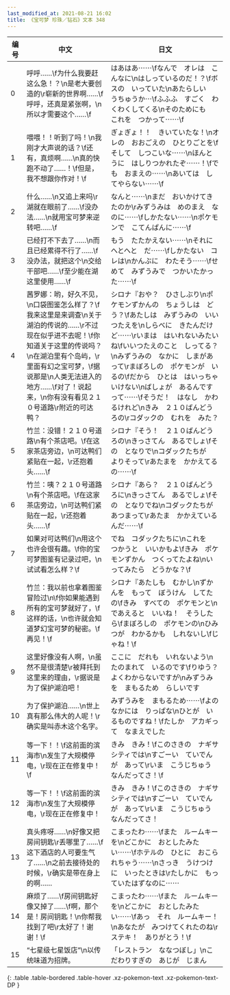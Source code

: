 ```yaml
---
last_modified_at: 2021-08-21 16:02
title: 《宝可梦 珍珠／钻石》文本 348
---
```

| 编号 | 中文 | 日文 |
| ---- | ---- | ---- |
| 0 | 呼呼……\f为什么我要赶这么急！？\n是老大要创造的\r崭新的世界啊……\f呼呼，还真是紧张啊，\n所以才需要这个……\f | はあはあ⋯⋯\fなんで　オレは　こんなに\nはしっているのだ！？\fボスの　いっていた\nあたらしい　うちゅうか⋯\fふふふ　すごく　わくわくしてくる\nそのためにも　これを　つかって⋯⋯\f |
| 1 | 喂喂！！听到了吗！\n我刚才大声说的话？\f还有，真烦啊……\n真的快跑不动了……！\f但是，我不想跟你作对！\f | ぎょぎょ！！　きいていたな！\nオレの　おおごえの　ひとりごとを\fそして　しつこいな⋯⋯\nほんとうに　はしりつかれたぞ⋯⋯！\fでも　おまえの⋯⋯\nあいては　してやらない⋯⋯\f |
| 2 | 什么……\n又追上来吗\r湖就在眼前了……\f没办法……\n就用宝可梦来逆转吧……\f | なんと⋯⋯\nまだ　おいかけてきたのか\rみずうみは　めのまえ　なのに⋯⋯\fしかたない⋯⋯\nポケモンで　こてんぱんに⋯⋯\f |
| 3 | 已经打不下去了……\n而且已经累得不行了……\f没办法，就把这个\n交给干部吧……\f至少能在湖这里使用……\f | もう　たたかえない⋯⋯\nそれに　へとへと　だ⋯⋯\fしかたない　コレは\nかんぶに　わたそう⋯⋯\fせめて　みずうみで　つかいたかった⋯⋯\f |
| 4 | 茜罗娜：哟，好久不见，\n口袋图鉴怎么样了？\f我来这里是来调查\n关于湖泊的传说的……\r不过现在似乎进不去呢！\f你知道关于这里的传说吗？\n在湖泊里有个岛屿，\r里面有幻之宝可梦，\f据说那是\n人类无法进入的地方……\f对了！说起来，\n你有没有看见２１０号道路\r附近的可达鸭？ | シロナ『おや？　ひさしぶり\nポケモンずかんの　ちょうしは　どう？\fあたしは　みずうみの　いいつたえを\nしらべに　きたんだけど⋯⋯\rいまは　はいれないみたいね\fいいつたえのこと　しってる？\nみずうみの　なかに　しまがあって\rまぼろしの　ポケモンが　いるの\fだから　ひとは　はいっちゃ　いけない\nばしょが　あるんですって⋯⋯\fそうだ！　はなし　かわるけれど\nきみ　２１０ばんどうろの\rコダックの　むれを　みた？ |
| 5 | 竹兰：没错！２１０号道路\n有个茶店吧。\f在这家茶店旁边，\n可达鸭们紧贴在一起，\r还抱着头……\f | シロナ『そう！　２１０ばんどうろの\nきっさてん　あるでしょ\fその　となりで\nコダックたちが　よりそって\rあたまを　かかえてるの⋯⋯\f |
| 6 | 竹兰：咦？２１０号道路\n有个茶店吧。\f在这家茶店旁边，\n可达鸭们紧贴在一起，\r还抱着头……\f | シロナ『あら？　２１０ばんどうろに\nきっさてん　あるでしょ\fその　となりでね\nコダックたちが　あつまって\rあたま　かかえているんだ⋯⋯\f |
| 7 | 如果对可达鸭们\n用这个也许会很有趣。\f你的宝可梦图鉴有记录过吧，\n试试看怎么样？\f | でね　コダックたちに\nこれを　つかうと　いいかもよ\fきみ　ポケモンずかん　つくってたよね\nいってみたら　どうかな？\f |
| 8 | 竹兰：我以前也拿着图鉴冒险过\n\f你如果能遇到所有的宝可梦就好了，\f这样的话，\n也许就会知道梦幻宝可梦的秘密。\f再见！\f | シロナ『あたしも　むかし\nずかんを　もって　ぼうけん　してたの\fきみ　すべての　ポケモンと\nであえると　いいね！　そうしたら\fまぼろしの　ポケモンの\nひみつが　わかるかも　しれないし\fじゃね！\f |
| 9 | 这里好像没有人啊，\n虽然不是很清楚\r被拜托到这里来的理由，\r据说是为了保护湖泊吧！ | ここに　だれも　いれないよう\nたのまれて　いるのです\fりゆう？　よくわからないですが\nみずうみを　まもるため　らしいです |
| 10 | 为了保护湖泊……\n世上真有那么伟大的人呢！\r确实是叫赤木这个名字。 | みずうみを　まもるため⋯⋯\fよのなかには　りっぱな\nひとが　いるものですね！\fたしか　アカギって　なまえでした |
| 11 | 等一下！！\f这前面的滨海市\n发生了大规模停电，\r现在正在修复中！\f | きみ　きみ！\fこのさきの　ナギサシティでは\nすごーい　ていでんが　あって\rいま　こうじちゅう　なんだってさ！\f |
| 12 | 等一下！！\f这前面的滨海市\n发生了大规模停电，\r现在正在修复中！ | きみ　きみ！\fこのさきの　ナギサシティでは\nすごーい　ていでんが　あって\rいま　こうじちゅう　なんだってさ！ |
| 13 | 真头疼呀……\n好像又把房间钥匙\r丢哪里了……\f这下酒店的人可要生气了……\n之前去接待处的时候，\r确实是带在身上的啊…… | こまったわ⋯⋯\fまた　ルームキーを\nどこかに　おとしたみたい⋯⋯\fホテルの　ひとに　おこられちゃう⋯⋯\nさっき　うけつけに　いったときは\rたしかに　もっていたはずなのに⋯⋯ |
| 14 | 麻烦了……\f房间钥匙好像又掉了……\f啊，那个是！房间钥匙！\n你帮我找到了吧\r太好了！谢谢！\f | こまったわ⋯⋯\fまた　ルームキーを\nどこかに　おとしたみたい⋯⋯\fあっ　それ　ルームキー！\nあなたが　みつけてくれたのね\rステキ！　ありがとう！\f |
| 15 | “七星级七星饭店”\n以传统味道为招牌。 | 「レストラン　ななつぼし」\nこだわりすぎの　あじが　じまん |
{: .table .table-bordered .table-hover .xz-pokemon-text .xz-pokemon-text-DP }
